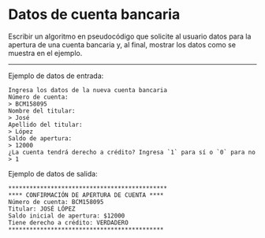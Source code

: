 # Datos de cuenta bancaria

Escribir un algoritmo en pseudocódigo que solicite al usuario datos para la apertura de una cuenta bancaria y, al final, mostrar los 
datos como se muestra en el ejemplo.

---

Ejemplo de datos de entrada:

```
Ingresa los datos de la nueva cuenta bancaria
Número de cuenta:
> BCM158095
Nombre del titular:
> José
Apellido del titular:
> López
Saldo de apertura:
> 12000
¿La cuenta tendrá derecho a crédito? Ingresa `1` para sí o `0` para no
> 1
```

Ejemplo de datos de salida:

```
*********************************************
**** CONFIRMACIÓN DE APERTURA DE CUENTA ****
Número de cuenta: BCM158095
Titular: JOSÉ LÓPEZ
Saldo inicial de apertura: $12000
Tiene derecho a crédito: VERDADERO
********************************************
```
